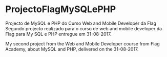 # ProjectoFlagMySQLePHP
Projecto de MySQL e PHP do Curso Web and Mobile Developer da Flag
Segundo projecto realizado para o curso de web and mobile developer da Flag para My SQL e PHP entregue em 31-08-2017.

My second project from the Web and Mobile Developer course from Flag Academy, about MySQL and PHP, delivered on the 31-08-2017.
